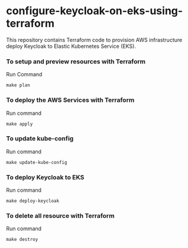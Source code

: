 # configure-keycloak-on-eks-using-terraform
This repository contains Terraform code to provision AWS infrastructure deploy Keycloak to Elastic Kubernetes Service (EKS). 

### To setup and preview resources with Terraform
Run Command
```shell
make plan
```

### To deploy the AWS Services with Terraform
Run command
```shell
make apply

```
### To update kube-config
Run command
```shell
make update-kube-config
```

### To deploy Keycloak to EKS
Run command
```shell
make deploy-keycloak
```

### To delete all resource with Terraform
Run command
```shell
make destroy
```
